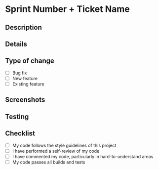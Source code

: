 # Sprint Number + Ticket Name

## Description
<!-- Describe your ticket and task. -->

## Details
<!-- Include details on how you completed your ticket. -->

## Type of change
- [ ] Bug fix 
- [ ] New feature 
- [ ] Existing feature

## Screenshots
<!-- Include screenshots of your changes. -->

## Testing
<!-- Describe the tests that you ran to verify your changes. -->

## Checklist
- [ ] My code follows the style guidelines of this project
- [ ] I have performed a self-review of my code
- [ ] I have commented my code, particularly in hard-to-understand areas
- [ ] My code passes all builds and tests